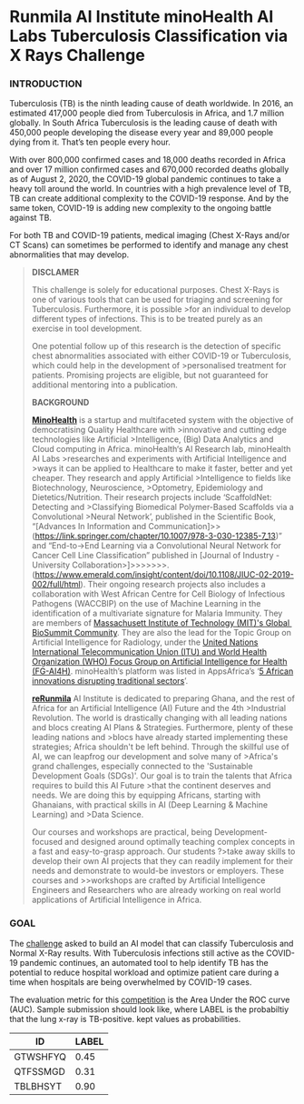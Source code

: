 # Runmila AI Institute minoHealth AI Labs Tuberculosis Classification via X Rays Challenge
### INTRODUCTION
Tuberculosis (TB) is the ninth leading cause of death worldwide. In 2016, an estimated 417,000 people died from Tuberculosis in Africa, and 1.7 million globally. In South Africa Tuberculosis is the leading cause of death with 450,000 people developing the disease every year and 89,000 people dying from it. That’s ten people every hour.

With over 800,000 confirmed cases and 18,000 deaths recorded in Africa and over 17 million confirmed cases and 670,000 recorded deaths globally as of August 2, 2020, the COVID-19 global pandemic continues to take a heavy toll around the world. In countries with a high prevalence level of TB, TB can create additional complexity to the COVID-19 response. And by the same token, COVID-19 is adding new complexity to the ongoing battle against TB.

For both TB and COVID-19 patients, medical imaging (Chest X-Rays and/or CT Scans) can sometimes be performed to identify and manage any chest abnormalities that may develop.

>**DISCLAMER**
>
>This challenge is solely for educational purposes. Chest X-Rays is one of various tools that can be used for triaging and screening for Tuberculosis. Furthermore, it is possible >for an individual to develop different types of infections. This is to be treated purely as an exercise in tool development.
>
>One potential follow up of this research is the detection of specific chest abnormalities associated with either COVID-19 or Tuberculosis, which could help in the development of >personalised treatment for patients. Promising projects are eligible, but not guaranteed for additional mentoring into a publication.
>
>**BACKGROUND**
>
>[**MinoHealth**](https://www.crunchbase.com/organization/minohealth) is a startup and multifaceted system with the objective of democratising Quality Healthcare with >innovative and cutting edge technologies like Artificial >Intelligence, (Big) Data Analytics and Cloud computing in Africa. minoHealth‘s AI Research lab, minoHealth AI Labs >researches and experiments with Artificial Intelligence and >ways it can be applied to Healthcare to make it faster, better and yet cheaper. They research and apply Artificial >Intelligence to fields like Biotechnology, Neuroscience, >Optometry, Epidemiology and Dietetics/Nutrition. Their research projects include ‘ScaffoldNet: Detecting and >Classifying Biomedical Polymer-Based Scaffolds via a Convolutional >Neural Network’, published in the Scientific Book, “[Advances In Information and Communication]>>(https://link.springer.com/chapter/10.1007/978-3-030-12385-7_13)” and “End-to->End Learning via a Convolutional Neural Network for Cancer Cell Line Classification” published in [Journal of Industry - University Collaboration>]>>>>>>>.(https://www.emerald.com/insight/content/doi/10.1108/JIUC-02-2019-002/full/html). Their ongoing research projects also includes a collaboration with West African Centre for Cell Biology of Infectious Pathogens (WACCBIP) on the use of Machine Learning in the identification of a multivariate signature for Malaria Immunity. They are members of [Massachusett Institute of Technology (MIT)'s Global ​BioSummit Community](https://www.biosummit.org/participants/2019/darlington-ahiale-akogo). They are also the lead for the Topic Group on Artificial Intelligence for Radiology, under the [United Nations International Telecommunication Union (ITU) and World Health Organization (WHO) Focus Group on Artificial Intelligence for Health (FG-AI4H)](https://www.itu.int/en/ITU-T/focusgroups/ai4h/Documents/tg/CfP-TG-Radiology.pdf). minoHealth’s platform was listed in AppsAfrica’s ‘[5 African innovations disrupting traditional sectors](https://www.appsafrica.com/5-african-innovations-disrupting-traditional-industries/)’.
>
>[**reRunmila**](https://runmilainstitute.com/) AI Institute is dedicated to preparing Ghana, and the rest of Africa for an Artificial Intelligence (AI) Future and the 4th >Industrial Revolution. The world is drastically changing with all leading nations and blocs creating AI Plans & Strategies. Furthermore, plenty of these leading nations and >blocs have already started implementing these strategies; Africa shouldn't be left behind. Through the skillful use of AI, we can leapfrog our development and solve many of >Africa's grand challenges, especially connected to the 'Sustainable Development Goals (SDGs)'. Our goal is to train the talents that Africa requires to build this AI Future >that the continent deserves and needs. We are doing this by equipping Africans, starting with Ghanaians, with practical skills in AI (Deep Learning & Machine Learning) and >Data Science.
>
>Our courses and workshops are practical, being Development-focused and designed around optimally teaching complex concepts in a fast and easy-to-grasp approach. Our students ?>take away skills to develop their own AI projects that they can readily implement for their needs and demonstrate to would-be investors or employers. These courses and >>workshops are crafted by Artificial Intelligence Engineers and Researchers who are already working on real world applications of Artificial Intelligence in Africa.

### GOAL
The [challenge](https://zindi.africa/competitions/runmila-ai-institute-minohealth-ai-labs-tuberculosis-classification-via-x-rays-challenge) asked to build an AI model that can classify Tuberculosis and Normal X-Ray results. With Tuberculosis infections still active as the COVID-19 pandemic continues, an automated tool to help identify TB has the potential to reduce hospital workload and optimize patient care during a time when hospitals are being overwhelmed by COVID-19 cases.

The evaluation metric for this [competition](https://zindi.africa/competitions/runmila-ai-institute-minohealth-ai-labs-tuberculosis-classification-via-x-rays-challenge) is the Area Under the ROC curve (AUC). Sample submission should look like, where LABEL is the probabiltiy that the lung x-ray is TB-positive. kept values as probabilities.

| ID   | LABEL  |  
|---|---|
| GTWSHFYQ  | 0.45   |   
| QTFSSMGD |  0.31 |   
| TBLBHSYT  | 0.90 |   



